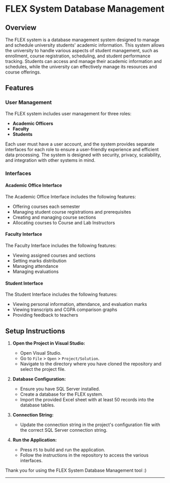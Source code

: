 # FLEX System Database Management

## Overview

The FLEX system is a database management system designed to manage and schedule university students' academic information. This system allows the university to handle various aspects of student management, such as enrollment, course registration, scheduling, and student performance tracking. Students can access and manage their academic information and schedules, while the university can effectively manage its resources and course offerings.

## Features

### User Management
The FLEX system includes user management for three roles:
- **Academic Officers**
- **Faculty**
- **Students**

Each user must have a user account, and the system provides separate interfaces for each role to ensure a user-friendly experience and efficient data processing. The system is designed with security, privacy, scalability, and integration with other systems in mind.

### Interfaces

#### Academic Office Interface
The Academic Office Interface includes the following features:
- Offering courses each semester
- Managing student course registrations and prerequisites
- Creating and managing course sections
- Allocating courses to Course and Lab Instructors

#### Faculty Interface
The Faculty Interface includes the following features:
- Viewing assigned courses and sections
- Setting marks distribution
- Managing attendance
- Managing evaluations

#### Student Interface
The Student Interface includes the following features:
- Viewing personal information, attendance, and evaluation marks
- Viewing transcripts and CGPA comparison graphs
- Providing feedback to teachers


## Setup Instructions

1. **Open the Project in Visual Studio:**
   - Open Visual Studio.
   - Go to `File` > `Open` > `Project/Solution`.
   - Navigate to the directory where you have cloned the repository and select the project file.

2. **Database Configuration:**
   - Ensure you have SQL Server installed.
   - Create a database for the FLEX system.
   - Import the provided Excel sheet with at least 50 records into the database tables.

3. **Connection String:**
   - Update the connection string in the project's configuration file with the correct SQL Server connection string.

4. **Run the Application:**
   - Press `F5` to build and run the application.
   - Follow the instructions in the repository to access the various interfaces.




Thank you for using the FLEX System Database Management tool :)

---
